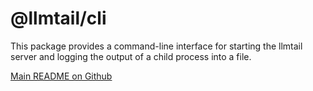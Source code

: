 # @llmtail/cli

This package provides a command-line interface for starting the llmtail server and logging the output of a child process into a file.

[Main README on Github](https://github.com/iamkd/llmtail)